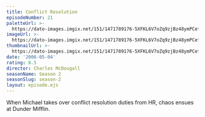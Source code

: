 ```yaml
---
title: Conflict Resolution
episodeNumber: 21
paletteUrl: >-
  https://dato-images.imgix.net/151/1471789176-5XFKL6V7oZq9zjBz48ymPCefKsX.jpg?auto=enhance&ch=DPR%2CWidth&palette=json
imageUrl: >-
  https://dato-images.imgix.net/151/1471789176-5XFKL6V7oZq9zjBz48ymPCefKsX.jpg?auto=compress%2Cformat&ch=DPR%2CWidth&w=500
thumbnailUrl: >-
  https://dato-images.imgix.net/151/1471789176-5XFKL6V7oZq9zjBz48ymPCefKsX.jpg?auto=enhance&ch=DPR%2CWidth&fit=crop&fm=jpg&h=280&w=500
date: '2006-05-04'
rating: 8.5
director: Charles McDougall
seasonName: Season 2
seasonSlug: season-2
layout: episode.ejs
---
```


When Michael takes over conflict resolution duties from HR, chaos ensues at Dunder Mifflin.